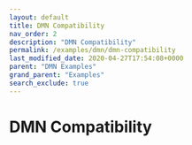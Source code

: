 ```yaml
---
layout: default
title: DMN Compatibility
nav_order: 2
description: "DMN Compatibility"
permalink: /examples/dmn/dmn-compatibility
last_modified_date: 2020-04-27T17:54:08+0000
parent: "DMN Examples"
grand_parent: "Examples"
search_exclude: true
---
```


# DMN Compatibility
